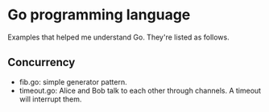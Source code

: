 # Go programming language

Examples that helped me understand Go. They're listed as follows.

## Concurrency

* fib.go: simple generator pattern.
* timeout.go: Alice and Bob talk to each other through channels. A timeout will
  interrupt them.



